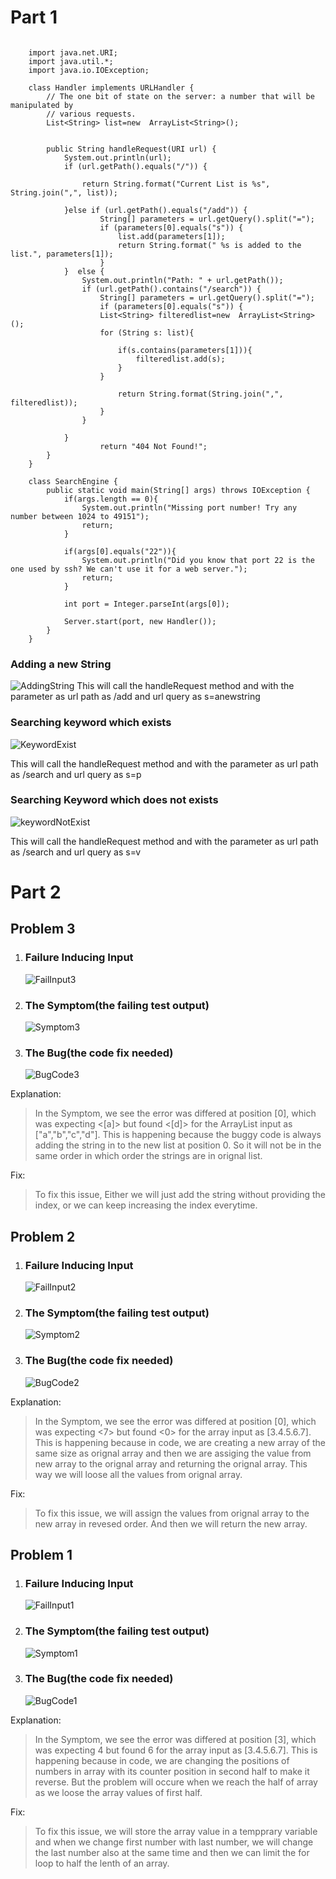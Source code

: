 
# Part 1
```

    import java.net.URI;
	import java.util.*;
	import java.io.IOException;
	
	class Handler implements URLHandler {
		// The one bit of state on the server: a number that will be manipulated by
		// various requests.
		List<String> list=new  ArrayList<String>();
	
	
		public String handleRequest(URI url) {
			System.out.println(url);
			if (url.getPath().equals("/")) {
				
				return String.format("Current List is %s", String.join(",", list));
					
			}else if (url.getPath().equals("/add")) {
					String[] parameters = url.getQuery().split("=");
					if (parameters[0].equals("s")) {
						list.add(parameters[1]);
						return String.format(" %s is added to the list.", parameters[1]);
					}
			}  else {
				System.out.println("Path: " + url.getPath());
				if (url.getPath().contains("/search")) {
					String[] parameters = url.getQuery().split("=");
					if (parameters[0].equals("s")) {
					List<String> filteredlist=new  ArrayList<String>();
					for (String s: list){
						
						if(s.contains(parameters[1])){
							filteredlist.add(s);
						}
					}
	
						return String.format(String.join(",", filteredlist));
					}
				}
			
			}
					return "404 Not Found!"; 
		}
	}
	
	class SearchEngine {
		public static void main(String[] args) throws IOException {
			if(args.length == 0){
				System.out.println("Missing port number! Try any number between 1024 to 49151");
				return;
			}
	
			if(args[0].equals("22")){
				System.out.println("Did you know that port 22 is the one used by ssh? We can't use it for a web server.");
				return;
			}
	
			int port = Integer.parseInt(args[0]);
	
			Server.start(port, new Handler());
		}
	}

```

### Adding a new String
![AddingString](addingString.png)
This will call the handleRequest method and with the parameter as url path as /add and url query as s=anewstring



### Searching keyword which exists
![KeywordExist](KeywordExist.png)

This will call the handleRequest method and with the parameter as url path as /search and url query as s=p

### Searching Keyword which does not exists
![keywordNotExist](keywordNotExist.png)

This will call the handleRequest method and with the parameter as url path as /search and url query as s=v



#


# Part 2

## Problem 3

 1. ### Failure Inducing Input
    ![FailInput3](FailInput3.JPG)

 2. ### The Symptom(the failing test output)
    ![Symptom3](Symptom3.JPG)

 3. ### The Bug(the code fix needed)
    ![BugCode3](BugCode3.JPG)

Explanation: 
>  In the Symptom, we see the error was differed at position [0], which was expecting  <[a]> but found <[d]> for the ArrayList input as ["a","b","c","d"]. This is happening because the buggy code is always adding the string in to the new list at position 0. So it will not be in the same order in which order the strings are in orignal list.

Fix:
> To fix this issue, Either we will just add the string without providing the index, or we can keep increasing the index everytime.


## Problem 2

 1. ### Failure Inducing Input
    ![FailInput2](FailInput2.JPG)

 2. ### The Symptom(the failing test output)
    ![Symptom2](Symptom2.JPG)

 3. ### The Bug(the code fix needed)
    ![BugCode2](BugCode2.JPG)

Explanation: 
>  In the Symptom, we see the error was differed at position [0], which was expecting  <7> but found <0> for the array input as [3.4.5.6.7]. This is happening because in code, we are creating a new array of the same size as orignal array and then we are assiging the value from new array to the orignal array and returning the orignal array. This way we will loose all the values from orignal array.

Fix:
> To fix this issue, we will assign the values from orignal array to the new array in revesed order. And then we will return the new array.


## Problem 1

 1. ### Failure Inducing Input
    ![FailInput1](FailInput1.JPG)

 2. ### The Symptom(the failing test output)
    ![Symptom1](Symptom1.JPG)

 3. ### The Bug(the code fix needed)
    ![BugCode1](BugCode1.JPG)

Explanation: 
>  In the Symptom, we see the error was differed at position [3], which was expecting  4 but found 6 for the array input as [3.4.5.6.7]. This is happening because in code, we are changing the positions of numbers in array with its counter position in second half to make it reverse. But the problem will occure when we reach the half of array as we loose the array values of first half.

Fix:
> To fix this issue, we will store the array value in a tempprary variable and when we change first number with last number, we will change the last number also at the same time and then we can limit the for loop to half the lenth of an array.



